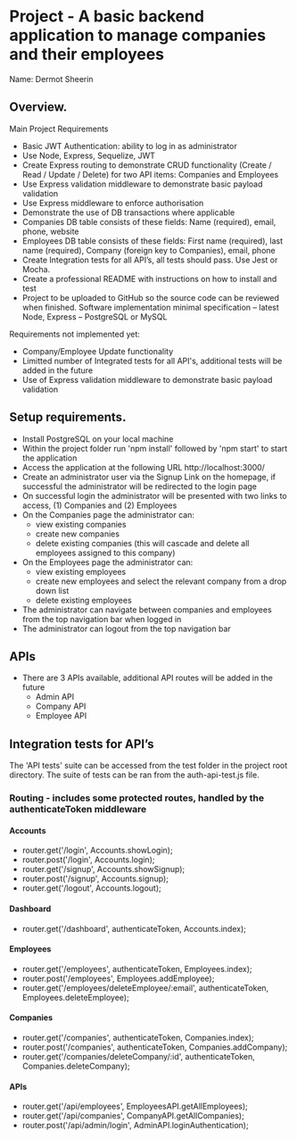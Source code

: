 # Project - A basic backend application to manage companies and their employees

Name: Dermot Sheerin

## Overview.
Main Project Requirements
 + Basic JWT Authentication: ability to log in as administrator
 + Use Node, Express, Sequelize, JWT
 + Create Express routing to demonstrate CRUD functionality (Create / Read / Update / Delete) for two API items: Companies and Employees 
 + Use Express validation middleware to demonstrate basic payload validation
 + Use Express middleware to enforce authorisation
 + Demonstrate the use of DB transactions where applicable  
 + Companies DB table consists of these fields: Name (required), email, phone, website
 + Employees DB table consists of these fields: First name (required), last name (required), Company (foreign key to Companies), email, phone
 + Create Integration tests for all API’s, all tests should pass. Use Jest or Mocha.
 + Create a professional README with instructions on how to install and test
 + Project to be uploaded to GitHub so the source code can be reviewed when finished.
Software implementation minimal specification – latest Node, Express – PostgreSQL or MySQL

Requirements not implemented yet: 
 + Company/Employee Update functionality
 + Limitted number of Integrated tests for all API's, additional tests will be added in the future
 + Use of Express validation middleware to demonstrate basic payload validation


## Setup requirements.
 + Install PostgreSQL on your local machine
 + Within the project folder run 'npm install' followed by 'npm start' to start the application
 + Access the application at the following URL http://localhost:3000/ 
 + Create an administrator user via the Signup Link on the homepage, if successful the administrator will be redirected to the login page
 + On successful login the administrator will be presented with two links to access, (1) Companies and (2) Employees
 + On the Companies page the administrator can: 
   - view existing companies
   - create new companies
   - delete existing companies (this will cascade and delete all employees assigned to this company)
 + On the Employees page the administrator can: 
   - view existing employees
   - create new employees and select the relevant company from a drop down list
   - delete existing employees
 + The administrator can navigate between companies and employees from the top navigation bar when logged in
 + The administrator can logout from the top navigation bar


## APIs
 + There are 3 APIs available, additional API routes will be added in the future
   - Admin API
   - Company API
   - Employee API

## Integration tests for API’s
The 'API tests' suite can be accessed from the test folder in the project root directory. The suite of tests can be ran from the auth-api-test.js file.

### Routing - includes some protected routes, handled by the authenticateToken middleware

#### Accounts
- router.get('/login', Accounts.showLogin);
- router.post('/login', Accounts.login);
- router.get('/signup', Accounts.showSignup);
- router.post('/signup', Accounts.signup);
- router.get('/logout', Accounts.logout);

#### Dashboard
- router.get('/dashboard', authenticateToken, Accounts.index);

#### Employees 
- router.get('/employees', authenticateToken, Employees.index);
- router.post('/employees', Employees.addEmployee);
- router.get('/employees/deleteEmployee/:email', authenticateToken, Employees.deleteEmployee);

#### Companies 
- router.get('/companies', authenticateToken, Companies.index);
- router.post('/companies', authenticateToken, Companies.addCompany);
- router.get('/companies/deleteCompany/:id', authenticateToken, Companies.deleteCompany);

#### APIs
- router.get('/api/employees', EmployeesAPI.getAllEmployees);
- router.get('/api/companies', CompanyAPI.getAllCompanies);
- router.post('/api/admin/login', AdminAPI.loginAuthentication);